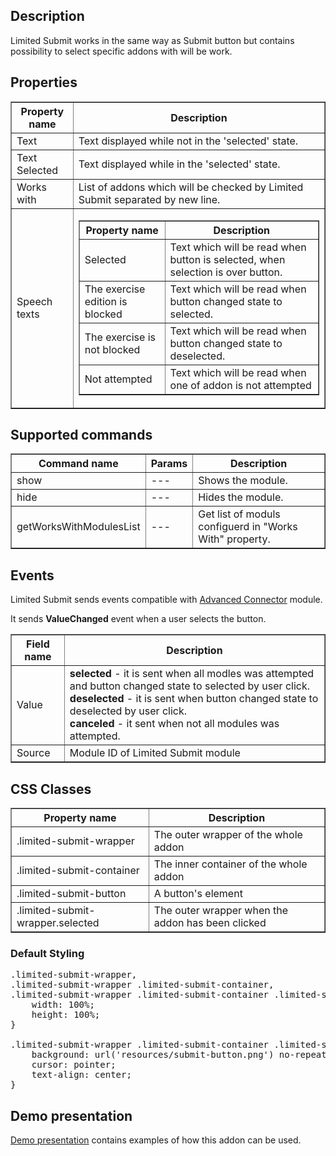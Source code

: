 ## Description

Limited Submit works in the same way as Submit button but contains possibility to select specific addons with will be work.

## Properties

<table border='1'>
    <tr>
        <th>Property name</th>
        <th>Description</th>
    </tr>
    <tr>
        <td>Text</td>
        <td>Text displayed while not in the 'selected' state.</td>
    </tr>
    <tr>
        <td>Text Selected</td>
        <td>Text displayed while in the 'selected' state.</td>
    </tr>
    <tr>
        <td>Works with</td>
        <td>List of addons which will be checked by Limited Submit separated by new line.</td>
    </tr>
    <tr>
        <td>Speech texts</td>
        <td><table border='1'>
            <tr>
                <th>Property name</th>
                <th>Description</th>
            </tr>
            <tr>
                <td>Selected</td>
                <td>Text which will be read when button is selected, when selection is over button.</td>
            </tr>
            <tr>
                <td>The exercise edition is blocked</td>
                <td>Text which will be read when button changed state to selected.</td>
            </tr>
            <tr>
                <td>The exercise is not blocked</td>
                <td>Text which will be read when button changed state to deselected.</td>
            </tr>
            <tr>
                <td>Not attempted</td>
                <td>Text which will be read when one of addon is not attempted</td>
            </tr>
        </table></td>
    </tr>    
</table>

## Supported commands

<table border='1'>
    <tr>
        <th>Command name</th>
        <th>Params</th>
        <th>Description</th> 
    </tr>
    <tr>
        <td>show</td>
        <td>---</td>
        <td>Shows the module.</td> 
    </tr>
    <tr>
        <td>hide</td>
        <td>---</td>
        <td>Hides the module.</td> 
    </tr>
    <tr>
        <td>getWorksWithModulesList</td>
        <td>---</td>
        <td>Get list of moduls configuerd in "Works With" property.
    </tr>
</table>


## Events
Limited Submit sends events compatible with [Advanced Connector](/doc/page/Advanced-Connector) module. 

It sends <b>ValueChanged</b> event when a user selects the button.

<table border='1'>
    <tr>
        <th>Field name</th>
        <th>Description</th>
    </tr>
    <tr>
        <td>Value</td>
        <td>
            <b>selected</b> - it is sent when all modles was attempted and button changed state to selected by user click.<br />
            <b>deselected</b> - it is sent when button changed state to deselected by user click.<br />
            <b>canceled</b> - it sent when not all modules was attempted.
        </td>
    </tr>
    <tr>
        <td>Source</td>
        <td>Module ID of Limited Submit module</td>
    </tr>
</table>


## CSS Classes

<table border='1'>
    <tr>
        <th>Property name</th>
        <th>Description</th>
    </tr>
	<tr>
        <td>.limited-submit-wrapper</td>
        <td>The outer wrapper of the whole addon</td>
    </tr>
    <tr>
        <td>.limited-submit-container</td>
        <td>The inner container of the whole addon</td>
    </tr>
    <tr>
        <td>.limited-submit-button</td>
        <td>A button's element</td>
    </tr>
    <tr>
        <td>.limited-submit-wrapper.selected</td>
        <td>The outer wrapper when the addon has been clicked</td>
    </tr>
</table>

### Default Styling

<pre>
.limited-submit-wrapper,
.limited-submit-wrapper .limited-submit-container,
.limited-submit-wrapper .limited-submit-container .limited-submit-button {
    width: 100%;
    height: 100%;
}

.limited-submit-wrapper .limited-submit-container .limited-submit-button {
    background: url('resources/submit-button.png') no-repeat center;
    cursor: pointer;
    text-align: center;
}
</pre>

## Demo presentation
[Demo presentation](/embed/6082998918971392 "Demo presentation") contains examples of how this addon can be used.               